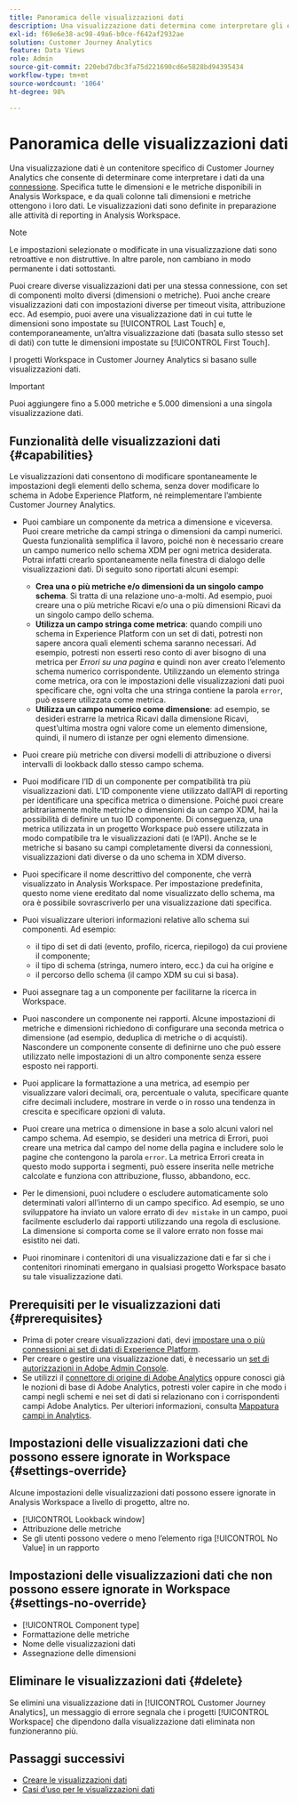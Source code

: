 ```yaml
---
title: Panoramica delle visualizzazioni dati
description: Una visualizzazione dati determina come interpretare gli elementi dei dati nella connessione Customer Journey Analytics, ad esempio metriche, dimensioni, sessioni, ecc.
exl-id: f69e6e38-ac98-49a6-b0ce-f642af2932ae
solution: Customer Journey Analytics
feature: Data Views
role: Admin
source-git-commit: 220ebd7dbc3fa75d221690cd6e5828bd94395434
workflow-type: tm+mt
source-wordcount: '1064'
ht-degree: 98%

---
```


# Panoramica delle visualizzazioni dati

Una visualizzazione dati è un contenitore specifico di Customer Journey Analytics che consente di determinare come interpretare i dati da una [connessione](/help/connections/create-connection.md). Specifica tutte le dimensioni e le metriche disponibili in Analysis Workspace, e da quali colonne tali dimensioni e metriche ottengono i loro dati. Le visualizzazioni dati sono definite in preparazione alle attività di reporting in Analysis Workspace.

>[!NOTE]
>
>Le impostazioni selezionate o modificate in una visualizzazione dati sono retroattive e non distruttive. In altre parole, non cambiano in modo permanente i dati sottostanti.

Puoi creare diverse visualizzazioni dati per una stessa connessione, con set di componenti molto diversi (dimensioni o metriche). Puoi anche creare visualizzazioni dati con impostazioni diverse per timeout visita, attribuzione ecc. Ad esempio, puoi avere una visualizzazione dati in cui tutte le dimensioni sono impostate su [!UICONTROL Last Touch] e, contemporaneamente, un’altra visualizzazione dati (basata sullo stesso set di dati) con tutte le dimensioni impostate su [!UICONTROL First Touch].

I progetti Workspace in Customer Journey Analytics si basano sulle visualizzazioni dati.

>[!IMPORTANT]
>
>Puoi aggiungere fino a 5.000 metriche e 5.000 dimensioni a una singola visualizzazione dati.

## Funzionalità delle visualizzazioni dati {#capabilities}

Le visualizzazioni dati consentono di modificare spontaneamente le impostazioni degli elementi dello schema, senza dover modificare lo schema in Adobe Experience Platform, né reimplementare l’ambiente Customer Journey Analytics.

* Puoi cambiare un componente da metrica a dimensione e viceversa. Puoi creare metriche da campi stringa o dimensioni da campi numerici. Questa funzionalità semplifica il lavoro, poiché non è necessario creare un campo numerico nello schema XDM per ogni metrica desiderata. Potrai infatti crearlo spontaneamente nella finestra di dialogo delle visualizzazioni dati. Di seguito sono riportati alcuni esempi:
   * **Crea una o più metriche e/o dimensioni da un singolo campo schema**. Si tratta di una relazione uno-a-molti. Ad esempio, puoi creare una o più metriche Ricavi e/o una o più dimensioni Ricavi da un singolo campo dello schema.
   * **Utilizza un campo stringa come metrica**: quando compili uno schema in Experience Platform con un set di dati, potresti non sapere ancora quali elementi schema saranno necessari. Ad esempio, potresti non esserti reso conto di aver bisogno di una metrica per *Errori su una pagina* e quindi non aver creato l’elemento schema numerico corrispondente. Utilizzando un elemento stringa come metrica, ora con le impostazioni delle visualizzazioni dati puoi specificare che, ogni volta che una stringa contiene la parola `error`, può essere utilizzata come metrica.
   * **Utilizza un campo numerico come dimensione**: ad esempio, se desideri estrarre la metrica Ricavi dalla dimensione Ricavi, quest’ultima mostra ogni valore come un elemento dimensione, quindi, il numero di istanze per ogni elemento dimensione.

* Puoi creare più metriche con diversi modelli di attribuzione o diversi intervalli di lookback dallo stesso campo schema.

* Puoi modificare l’ID di un componente per compatibilità tra più visualizzazioni dati. L’ID componente viene utilizzato dall’API di reporting per identificare una specifica metrica o dimensione. Poiché puoi creare arbitrariamente molte metriche o dimensioni da un campo XDM, hai la possibilità di definire un tuo ID componente. Di conseguenza, una metrica utilizzata in un progetto Workspace può essere utilizzata in modo compatibile tra le visualizzazioni dati (e l’API). Anche se le metriche si basano su campi completamente diversi da connessioni, visualizzazioni dati diverse o da uno schema in XDM diverso.

* Puoi specificare il nome descrittivo del componente, che verrà visualizzato in Analysis Workspace. Per impostazione predefinita, questo nome viene ereditato dal nome visualizzato dello schema, ma ora è possibile sovrascriverlo per una visualizzazione dati specifica.

* Puoi visualizzare ulteriori informazioni relative allo schema sui componenti. Ad esempio:

   * il tipo di set di dati (evento, profilo, ricerca, riepilogo) da cui proviene il componente;
   * il tipo di schema (stringa, numero intero, ecc.) da cui ha origine e
   * il percorso dello schema (il campo XDM su cui si basa).

* Puoi assegnare tag a un componente per facilitarne la ricerca in Workspace.

* Puoi nascondere un componente nei rapporti. Alcune impostazioni di metriche e dimensioni richiedono di configurare una seconda metrica o dimensione (ad esempio, deduplica di metriche o di acquisti). Nascondere un componente consente di definirne uno che può essere utilizzato nelle impostazioni di un altro componente senza essere esposto nei rapporti.

* Puoi applicare la formattazione a una metrica, ad esempio per visualizzare valori decimali, ora, percentuale o valuta, specificare quante cifre decimali includere, mostrare in verde o in rosso una tendenza in crescita e specificare opzioni di valuta.

* Puoi creare una metrica o dimensione in base a solo alcuni valori nel campo schema. Ad esempio, se desideri una metrica di Errori, puoi creare una metrica dal campo del nome della pagina e includere solo le pagine che contengono la parola `error`. La metrica Errori creata in questo modo supporta i segmenti, può essere inserita nelle metriche calcolate e funziona con attribuzione, flusso, abbandono, ecc.

* Per le dimensioni, puoi ncludere o escludere automaticamente solo determinati valori all’interno di un campo specifico. Ad esempio, se uno sviluppatore ha inviato un valore errato di `dev mistake` in un campo, puoi facilmente escluderlo dai rapporti utilizzando una regola di esclusione. La dimensione si comporta come se il valore errato non fosse mai esistito nei dati.

* Puoi rinominare i contenitori di una visualizzazione dati e far sì che i contenitori rinominati emergano in qualsiasi progetto Workspace basato su tale visualizzazione dati.

## Prerequisiti per le visualizzazioni dati {#prerequisites}

* Prima di poter creare visualizzazioni dati, devi [impostare una o più connessioni ai set di dati di Experience Platform](/help/connections/create-connection.md).
* Per creare o gestire una visualizzazione dati, è necessario un [set di autorizzazioni in Adobe Admin Console](https://experienceleague.adobe.com/it/docs/analytics-platform/using/cja-overview/cja-overview).
* Se utilizzi il [connettore di origine di Adobe Analytics](/help/data-ingestion/analytics.md) oppure conosci già le nozioni di base di Adobe Analytics, potresti voler capire in che modo i campi negli schemi e nei set di dati si relazionano con i corrispondenti campi Adobe Analytics. Per ulteriori informazioni, consulta [Mappatura campi in Analytics](https://experienceleague.adobe.com/it/docs/experience-platform/sources/connectors/adobe-applications/mapping/analytics).

## Impostazioni delle visualizzazioni dati che possono essere ignorate in Workspace {#settings-override}

Alcune impostazioni delle visualizzazioni dati possono essere ignorate in Analysis Workspace a livello di progetto, altre no.

* [!UICONTROL Lookback window]
* Attribuzione delle metriche
* Se gli utenti possono vedere o meno l’elemento riga [!UICONTROL No Value] in un rapporto

## Impostazioni delle visualizzazioni dati che non possono essere ignorate in Workspace {#settings-no-override}

* [!UICONTROL Component type]
* Formattazione delle metriche
* Nome delle visualizzazioni dati
* Assegnazione delle dimensioni

## Eliminare le visualizzazioni dati {#delete}

Se elimini una visualizzazione dati in [!UICONTROL Customer Journey Analytics], un messaggio di errore segnala che i progetti [!UICONTROL Workspace] che dipendono dalla visualizzazione dati eliminata non funzioneranno più.

## Passaggi successivi

* [Creare le visualizzazioni dati](/help/data-views/create-dataview.md)
* [Casi d’uso per le visualizzazioni dati](/help/use-cases/data-views/data-views-usecases.md)
